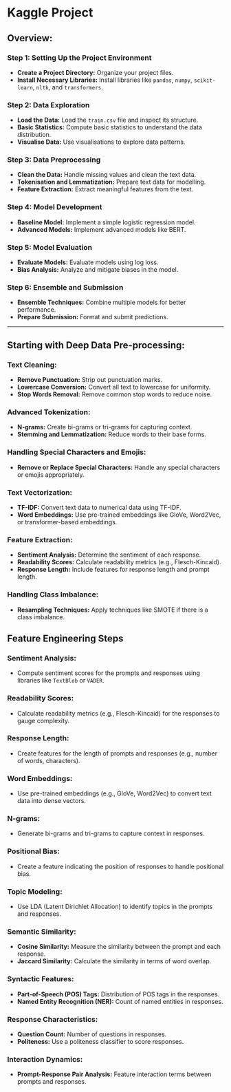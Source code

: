 # Kaggle Project

## Overview:

### Step 1: Setting Up the Project Environment
- **Create a Project Directory:** Organize your project files.
- **Install Necessary Libraries:** Install libraries like `pandas`, `numpy`, `scikit-learn`, `nltk`, and `transformers`.

### Step 2: Data Exploration
- **Load the Data:** Load the `train.csv` file and inspect its structure.
- **Basic Statistics:** Compute basic statistics to understand the data distribution.
- **Visualise Data:** Use visualisations to explore data patterns.

### Step 3: Data Preprocessing
- **Clean the Data:** Handle missing values and clean the text data.
- **Tokenisation and Lemmatization:** Prepare text data for modelling.
- **Feature Extraction:** Extract meaningful features from the text.

### Step 4: Model Development
- **Baseline Model:** Implement a simple logistic regression model.
- **Advanced Models:** Implement advanced models like BERT.

### Step 5: Model Evaluation
- **Evaluate Models:** Evaluate models using log loss.
- **Bias Analysis:** Analyze and mitigate biases in the model.

### Step 6: Ensemble and Submission
- **Ensemble Techniques:** Combine multiple models for better performance.
- **Prepare Submission:** Format and submit predictions.

---

## Starting with Deep Data Pre-processing:

### Text Cleaning:
- **Remove Punctuation:** Strip out punctuation marks.
- **Lowercase Conversion:** Convert all text to lowercase for uniformity.
- **Stop Words Removal:** Remove common stop words to reduce noise.

### Advanced Tokenization:
- **N-grams:** Create bi-grams or tri-grams for capturing context.
- **Stemming and Lemmatization:** Reduce words to their base forms.

### Handling Special Characters and Emojis:
- **Remove or Replace Special Characters:** Handle any special characters or emojis appropriately.

### Text Vectorization:
- **TF-IDF:** Convert text data to numerical data using TF-IDF.
- **Word Embeddings:** Use pre-trained embeddings like GloVe, Word2Vec, or transformer-based embeddings.

### Feature Extraction:
- **Sentiment Analysis:** Determine the sentiment of each response.
- **Readability Scores:** Calculate readability metrics (e.g., Flesch-Kincaid).
- **Response Length:** Include features for response length and prompt length.

### Handling Class Imbalance:
- **Resampling Techniques:** Apply techniques like SMOTE if there is a class imbalance.

## Feature Engineering Steps

### Sentiment Analysis:
- Compute sentiment scores for the prompts and responses using libraries like `TextBlob` or `VADER`.

### Readability Scores:
- Calculate readability metrics (e.g., Flesch-Kincaid) for the responses to gauge complexity.

### Response Length:
- Create features for the length of prompts and responses (e.g., number of words, characters).

### Word Embeddings:
- Use pre-trained embeddings (e.g., GloVe, Word2Vec) to convert text data into dense vectors.

### N-grams:
- Generate bi-grams and tri-grams to capture context in responses.

### Positional Bias:
- Create a feature indicating the position of responses to handle positional bias.

### Topic Modeling:
- Use LDA (Latent Dirichlet Allocation) to identify topics in the prompts and responses.

### Semantic Similarity:
- **Cosine Similarity:** Measure the similarity between the prompt and each response.
- **Jaccard Similarity:** Calculate the similarity in terms of word overlap.

### Syntactic Features:
- **Part-of-Speech (POS) Tags:** Distribution of POS tags in the responses.
- **Named Entity Recognition (NER):** Count of named entities in responses.

### Response Characteristics:
- **Question Count:** Number of questions in responses.
- **Politeness:** Use a politeness classifier to score responses.

### Interaction Dynamics:
- **Prompt-Response Pair Analysis:** Feature interaction terms between prompts and responses.
